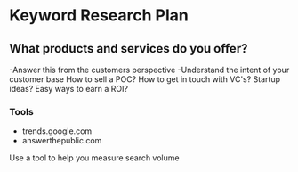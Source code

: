 # Keyword Research Plan


## What products and services do you offer?
-Answer this from the customers perspective
-Understand the intent of your customer base
How to sell a POC?
How to get in touch with VC's?
Startup ideas?
Easy ways to earn a ROI?

### Tools
- trends.google.com
- answerthepublic.com


Use a tool to help you measure search volume
